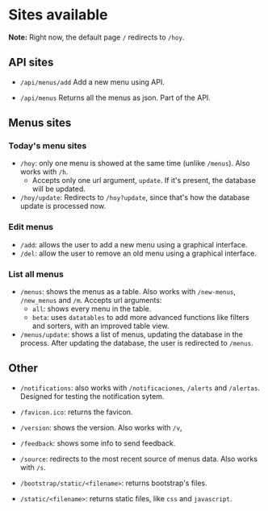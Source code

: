 # Sites available
**Note:** Right now, the default page `/` redirects to `/hoy`.

## API sites
* `/api/menus/add`
Add a new menu using API.

* `/api/menus`
Returns all the menus as json. Part of the API.

## Menus sites
### Today's menu sites

* `/hoy`: only one menu is showed at the same time (unlike `/menus`). Also works with `/h`.
  * Accepts only one url argument, `update`. If it's present, the database will be updated.
* `/hoy/update`: Redirects to `/hoy?update`, since that's how the database update is processed now.

### Edit menus
* `/add`: allows the user to add a new menu using a graphical interface.
* `/del`: allow the user to remove an old menu using a graphical interface.

### List all menus
* `/menus`: shows the menus as a table. Also works with `/new-menus`, `/new_menus` and `/m`. Accepts url arguments:
  * `all`: shows every menu in the table.
  * `beta`: uses `datatables` to add more advanced functions like filters and sorters, with an improved table view.
* `/menus/update`: shows a list of menus, updating the database in the process.
After updating the database, the user is redirected to `/menus`.


## Other
* `/notifications`: also works with `/notificaciones`, `/alerts` and `/alertas`.
Designed for testing the notification sytem.
* `/favicon.ico`: returns the favicon.
* `/version`: shows the version. Also works with `/v`,
* `/feedback`: shows some info to send feedback.
* `/source`: redirects to the most recent source of menus data. Also works with `/s`.

* `/bootstrap/static/<filename>`: returns bootstrap's files.
* `/static/<filename>`: returns static files, like `css` and `javascript`.
